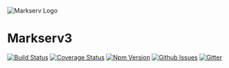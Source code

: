 ![Markserv Logo](https://markserv.space/img/markserv-logo.png)

# Markserv3

[![Build Status](https://travis-ci.org/F1LT3R/markserv3.svg?branch=master)](https://travis-ci.org/F1LT3R/markserv3)
[![Coverage Status](https://coveralls.io/repos/github/F1LT3R/markserv3/badge.svg?branch=master)](https://coveralls.io/github/F1LT3R/markserv3?branch=master)
[![Npm Version](https://img.shields.io/npm/v/markserv3.svg)](https://www.npmjs.com/package/markserv3)
[![Github Issues](https://img.shields.io/github/issues/f1lt3r/markserv3.svg)](https://github.com/F1LT3R/markserv3/issues)
[![Gitter](https://img.shields.io/gitter/room/nwjs/markserv-cli.svg)](https://gitter.im/markserv)

